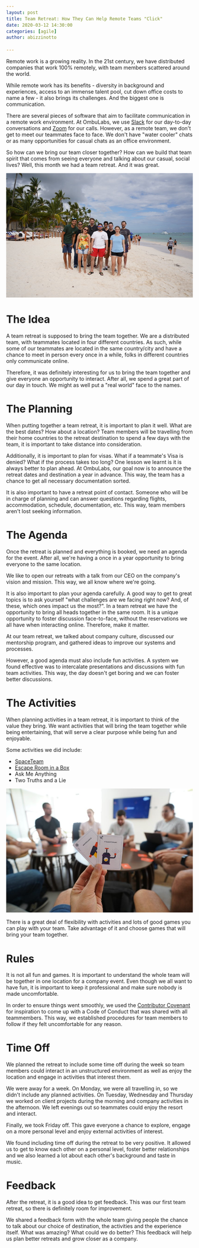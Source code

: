 ```yaml
---
layout: post
title: Team Retreat: How They Can Help Remote Teams "Click"
date: 2020-03-12 14:30:00
categories: [agile]
author: abizzinotto

---
```


Remote work is a growing reality. In the 21st century, we have distributed companies that work 100% remotely, with team members scattered around the world.

While remote work has its benefits - diversity in background and experiences, access to an immense talent pool, cut down office costs to name a few - it also brings its challenges. And the biggest one is communication.

There are several pieces of software that aim to facilitate communication in a remote work environment. At OmbuLabs, we use [Slack](https://slack.com) for our day-to-day conversations and [Zoom](https://zoom.us/) for our calls. However, as a remote team, we don't get to meet our teammates face to face. We don't have "water cooler" chats or as many opportunities for casual chats as an office environment.

So how can we bring our team closer together? How can we build that team spirit that comes from seeing everyone and talking about our casual, social lives? Well, this month we had a team retreat. And it was great.

![Team Retreat Official](assets/images/team_retreat/team-retreat-official.jpg)

<!--more-->

# The Idea

A team retreat is supposed to bring the team together. We are a distributed team, with teammates located in four different countries. As such, while some of our teammates are located in the same country/city and have a chance to meet in person every once in a while, folks in different countries only communicate online.

Therefore, it was definitely interesting for us to bring the team together and give everyone an opportunity to interact. After all, we spend a great part of our day in touch. We might as well put a "real world" face to the names.

# The Planning

When putting together a team retreat, it is important to plan it well. What are the best dates? How about a location? Team members will be travelling from their home countries to the retreat destination to spend a few days with the team, it is important to take distance into consideration.

Additionally, it is important to plan for visas. What if a teammate's Visa is denied? What if the process takes too long? One lesson we learnt is it is always better to plan ahead. At OmbuLabs, our goal now is to announce the retreat dates and destination a year in advance. This way, the team has a chance to get all necessary documentation sorted.

It is also important to have a retreat point of contact. Someone who will be in charge of planning and can answer questions regarding flights, accommodation, schedule, documentation, etc. This way, team members aren't lost seeking information.

# The Agenda

Once the retreat is planned and everything is booked, we need an agenda for the event. After all, we're having a once in a year opportunity to bring everyone to the same location.

We like to open our retreats with a talk from our CEO on the company's vision and mission. This way, we all know where we're going.

It is also important to plan your agenda carefully. A good way to get to great topics is to ask yourself "what challenges are we facing right now? And, of these, which ones impact us the most?". In a team retreat we have the opportunity to bring all heads together in the same room. It is a unique opportunity to foster discussion face-to-face, without the reservations we all have when interacting online. Therefore, make it matter.

At our team retreat, we talked about company culture, discussed our mentorship program, and gathered ideas to improve our systems and processes. 

However, a good agenda must also include fun activities. A system we found effective was to intercalate presentations and discussions with fun team activities. This way, the day doesn't get boring and we can foster better discussions.

# The Activities

When planning activities in a team retreat, it is important to think of the value they bring. We want activities that will bring the team together while being entertaining, that will serve a clear purpose while being fun and enjoyable.

Some activities we did include:

- [SpaceTeam](http://playspaceteam.com)
- [Escape Room in a Box](http://www.escaperoominabox.com/en-us)
- Ask Me Anything
- Two Truths and a Lie

![Team Retreat Activity](assets/images/team_retreat/team-retreat-activities.jpg)

There is a great deal of flexibility with activities and lots of good games you can play with your team. Take advantage of it and choose games that will bring your team together.

# Rules

It is not all fun and games. It is important to understand the whole team will be together in one location for a company event. Even though we all want to have fun, it is important to keep it professional and make sure nobody is made uncomfortable. 

In order to ensure things went smoothly, we used the [Contributor Covenant](https://www.contributor-covenant.org/) for inspiration to come up with a Code of Conduct that was shared with all teammembers. This way, we established procedures for team members to follow if they felt uncomfortable for any reason.

# Time Off

We planned the retreat to include some time off during the week so team members could interact in an unstructured environment as well as enjoy the location and engage in activities that interest them.

We were away for a week. On Monday, we were all travelling in, so we didn't include any planned activities. On Tuesday, Wednesday and Thursday we worked on client projects during the morning and company activities in the afternoon. We left evenings out so teammates could enjoy the resort and interact.

Finally, we took Friday off. This gave everyone a chance to explore, engage on a more personal level and enjoy external activities of interest. 

We found including time off during the retreat to be very positive. It allowed us to get to know each other on a personal level, foster better relationships and we also learned a lot about each other's background and taste in music.

# Feedback

After the retreat, it is a good idea to get feedback. This was our first team retreat, so there is definitely room for improvement.

We shared a feedback form with the whole team giving people the chance to talk about our choice of destination, the activities and the experience itself. What was amazing? What could we do better? This feedback will help us plan better retreats and grow closer as a company.
